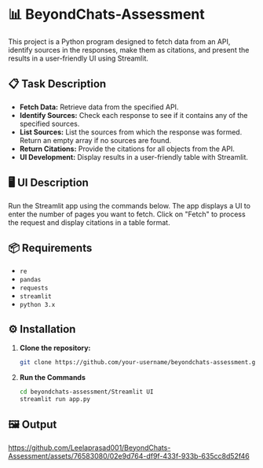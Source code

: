 # 📊 BeyondChats-Assessment

This project is a Python program designed to fetch data from an API, identify sources in the responses, make them as citations, and present the results in a user-friendly UI using Streamlit.

## 📋 Task Description

- **Fetch Data:** Retrieve data from the specified API.
- **Identify Sources:** Check each response to see if it contains any of the specified sources.
- **List Sources:** List the sources from which the response was formed. Return an empty array if no sources are found.
- **Return Citations:** Provide the citations for all objects from the API.
- **UI Development:** Display results in a user-friendly table with Streamlit.

## 🖥️ UI Description

Run the Streamlit app using the commands below. The app displays a UI to enter the number of pages you want to fetch. Click on "Fetch" to process the request and display citations in a table format.

## 📦 Requirements

- `re`
- `pandas`
- `requests`
- `streamlit`
- `python 3.x`

## ⚙️ Installation

1. **Clone the repository:**
   ```bash
   git clone https://github.com/your-username/beyondchats-assessment.git

2. **Run the Commands**
   ```bash
   cd beyondchats-assessment/Streamlit UI
   streamlit run app.py

## 🖼️ Output

https://github.com/Leelaprasad001/BeyondChats-Assessment/assets/76583080/02e9d764-df9f-433f-933b-635cc8d52f46

